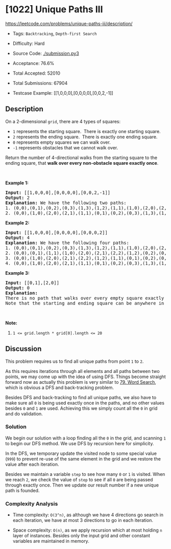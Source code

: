 # [1022] Unique Paths III

<https://leetcode.com/problems/unique-paths-iii/description/>

- Tags: `Backtracking`, `Depth-first Search`

- Difficulty: Hard

- Source Code: [./submission.py3](./submission.py3)

- Acceptance: 76.6%

- Total Accepted: 52010

- Total Submissions: 67904

- Testcase Example: [[1,0,0,0],[0,0,0,0],[0,0,2,-1]]

## Description

<p>On a 2-dimensional&nbsp;<code>grid</code>, there are 4 types of squares:</p>

<ul>
	<li><code>1</code> represents the starting square.&nbsp; There is exactly one starting square.</li>
	<li><code>2</code> represents the ending square.&nbsp; There is exactly one ending square.</li>
	<li><code>0</code> represents empty squares we can walk over.</li>
	<li><code>-1</code> represents obstacles that we cannot walk over.</li>
</ul>

<p>Return the number of 4-directional walks&nbsp;from the starting square to the ending square, that <strong>walk over every non-obstacle square&nbsp;exactly once</strong>.</p>

<p>&nbsp;</p>

<div>
<p><strong>Example 1:</strong></p>

<pre>
<strong>Input: </strong><span id="example-input-1-1">[[1,0,0,0],[0,0,0,0],[0,0,2,-1]]</span>
<strong>Output: </strong><span id="example-output-1">2</span>
<strong>Explanation: </strong>We have the following two paths: 
1. (0,0),(0,1),(0,2),(0,3),(1,3),(1,2),(1,1),(1,0),(2,0),(2,1),(2,2)
2. (0,0),(1,0),(2,0),(2,1),(1,1),(0,1),(0,2),(0,3),(1,3),(1,2),(2,2)</pre>

<div>
<p><strong>Example 2:</strong></p>

<pre>
<strong>Input: </strong><span id="example-input-2-1">[[1,0,0,0],[0,0,0,0],[0,0,0,2]]</span>
<strong>Output: </strong><span id="example-output-2">4</span>
<strong>Explanation: </strong>We have the following four paths: 
1. (0,0),(0,1),(0,2),(0,3),(1,3),(1,2),(1,1),(1,0),(2,0),(2,1),(2,2),(2,3)
2. (0,0),(0,1),(1,1),(1,0),(2,0),(2,1),(2,2),(1,2),(0,2),(0,3),(1,3),(2,3)
3. (0,0),(1,0),(2,0),(2,1),(2,2),(1,2),(1,1),(0,1),(0,2),(0,3),(1,3),(2,3)
4. (0,0),(1,0),(2,0),(2,1),(1,1),(0,1),(0,2),(0,3),(1,3),(1,2),(2,2),(2,3)</pre>

<div>
<p><strong>Example 3:</strong></p>

<pre>
<strong>Input: </strong><span id="example-input-3-1">[[0,1],[2,0]]</span>
<strong>Output: </strong><span id="example-output-3">0</span>
<strong>Explanation: </strong>
There is no path that walks over every empty square exactly once.
Note that the starting and ending square can be anywhere in the grid.
</pre>
</div>
</div>
</div>

<p>&nbsp;</p>

<p><strong>Note:</strong></p>

<ol>
	<li><code>1 &lt;= grid.length * grid[0].length &lt;= 20</code></li>
</ol>

## Discussion

This problem requires us to find all unique paths from point `1` to `2`.

As this requires iterations through all elements and all paths between two
points, we may come up with the idea of using DFS. Things become straight
forward now as actually this problem is very similar to
[79. Word Search](../79_word-search), which is obvious a DFS and back-tracking
problem.

Besides DFS and back-tracking to find all unique paths, we also have to make
sure all `0` is being used exactly once in the paths, and no other values
besides `0` and `1` are used. Achieving this we simply count all the `0` in grid
and do validation.

### Solution

We begin our solution with a loop finding all the `0` in the grid, and scanning
`1` to begin our DFS method. We use DFS by recursion here for simplicity.

In the DFS, we temporary update the visited node to some special value (`999`)
to prevent re-use of the same element in the grid and we restore the value after
each iteration.

Besides we maintain a variable `step` to see how many `0` or `1` is visited.
When we reach `2`, we check the value of `step` to see if all `0`
are being passed through exactly once. Then we update our result number if
a new unique path is founded.

### Complexity Analysis

- Time complexity: `O(3^n)`, as although we have 4 directions go search in each
  iteration, we have at most 3 directions to go in each iteration.

- Space complexity: `O(n)`, as we apply recursion which at most holding `n`
  layer of instances. Besides only the input grid and other constant variables
  are maintained in memory.
